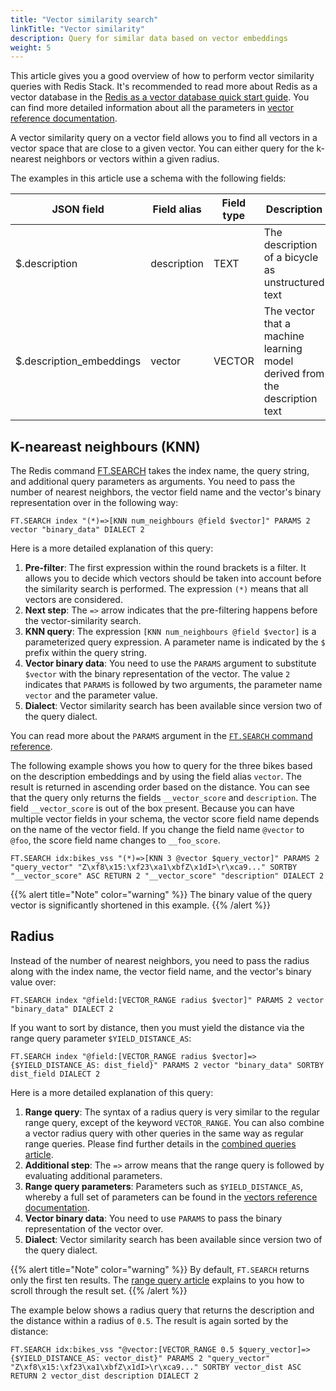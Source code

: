 ```yaml
---
title: "Vector similarity search"
linkTitle: "Vector similarity"
description: Query for similar data based on vector embeddings
weight: 5
---
```


This article gives you a good overview of how to perform vector similarity queries with Redis Stack. It's recommended to read more about Redis as a vector database in the [Redis as a vector database quick start guide](/docs/get-started/vector-database/). You can find more detailed information about all the parameters in [vector reference documentation](/docs/interact/search-and-query/advanced-concepts/vectors/).

A vector similarity query on a vector field allows you to find all vectors in a vector space that are close to a given vector. You can either query for the k-nearest neighbors or vectors within a given radius.

The examples in this article use a schema with the following fields:

| JSON field               | Field alias | Field type  | Description |
| ------------------------ | ----------- | ----------- | ----------- |
| $.description            | description | TEXT        | The description of a bicycle as unstructured text |
| $.description_embeddings | vector      | VECTOR      | The vector that a machine learning model derived from the description text | 


## K-neareast neighbours (KNN)

The Redis command [FT.SEARCH](commands/ft.search/) takes the index name, the query string, and additional query parameters as arguments. You need to pass the number of nearest neighbors, the vector field name and the vector's binary representation over in the following way:

```
FT.SEARCH index "(*)=>[KNN num_neighbours @field $vector]" PARAMS 2 vector "binary_data" DIALECT 2
```

Here is a more detailed explanation of this query:

1. **Pre-filter**: The first expression within the round brackets is a filter. It allows you to decide which vectors should be taken into account before the similarity search is performed. The expression `(*)` means that all vectors are considered.
2. **Next step**: The `=>` arrow indicates that the pre-filtering happens before the vector-similarity search.
3. **KNN query**: The expression `[KNN num_neighbours @field $vector]` is a parameterized query expression. A parameter name is indicated by the `$` prefix within the query string.
4. **Vector binary data**: You need to use the `PARAMS` argument to substitute `$vector` with the binary representation of the vector. The value `2` indicates that `PARAMS` is followed by two arguments, the parameter name `vector` and the parameter value.
5. **Dialect**: Vector similarity search has been available since version two of the query dialect.

You can read more about the `PARAMS` argument in the [`FT.SEARCH` command reference](/commands/ft.search/).

The following example shows you how to query for the three bikes based on the description embeddings and by using the field alias `vector`. The result is returned in ascending order based on the distance. You can see that the query only returns the fields `__vector_score` and `description`. The field `__vector_score` is out of the box present. Because you can have multiple vector fields in your schema, the vector score field name depends on the name of the vector field. If you change the field name `@vector` to `@foo`, the score field name changes to `__foo_score`.

```
FT.SEARCH idx:bikes_vss "(*)=>[KNN 3 @vector $query_vector]" PARAMS 2 "query_vector" "Z\xf8\x15:\xf23\xa1\xbfZ\x1dI>\r\xca9..." SORTBY "__vector_score" ASC RETURN 2 "__vector_score" "description" DIALECT 2
```

<!-- Python query>
query = (
    Query('(*)=>[KNN 3 @vector $query_vector]')
     .sort_by('__vector_score')
     .return_fields('__vector_score', 'description')
     .dialect(2)
)
</!-->

{{% alert title="Note" color="warning" %}}
The binary value of the query vector is significantly shortened in this example.
{{% /alert  %}}


## Radius

Instead of the number of nearest neighbors, you need to pass the radius along with the index name, the vector field name, and the vector's binary value over:

```
FT.SEARCH index "@field:[VECTOR_RANGE radius $vector]" PARAMS 2 vector "binary_data" DIALECT 2
```

If you want to sort by distance, then you must yield the distance via the range query parameter `$YIELD_DISTANCE_AS`:

```
FT.SEARCH index "@field:[VECTOR_RANGE radius $vector]=>{$YIELD_DISTANCE_AS: dist_field}" PARAMS 2 vector "binary_data" SORTBY dist_field DIALECT 2
```

Here is a more detailed explanation of this query:

1. **Range query**: The syntax of a radius query is very similar to the regular range query, except of the keyword `VECTOR_RANGE`. You can also combine a vector radius query with other queries in the same way as regular range queries.  Please find further details in the [combined queries article](/docs/query/combined).
2. **Additional step**: The `=>` arrow means that the range query is followed by evaluating additional parameters.
3. **Range query parameters**: Parameters such as `$YIELD_DISTANCE_AS`, whereby a full set of parameters can be found in the [vectors reference documentation](/docs/interact/search-and-query/advanced-concepts/vectors/).
4. **Vector binary data**: You need to use `PARAMS` to pass the binary representation of the vector over.
5. **Dialect**: Vector similarity search has been available since version two of the query dialect.


{{% alert title="Note" color="warning" %}}
By default, `FT.SEARCH` returns only the first ten results. The [range query article](/docs/interact/search-and-query/query/range) explains to you how to scroll through the result set.
{{% /alert  %}}

The example below shows a radius query that returns the description and the distance within a radius of `0.5`. The result is again sorted by the distance:

```
FT.SEARCH idx:bikes_vss "@vector:[VECTOR_RANGE 0.5 $query_vector]=>{$YIELD_DISTANCE_AS: vector_dist}" PARAMS 2 "query_vector" "Z\xf8\x15:\xf23\xa1\xbfZ\x1dI>\r\xca9..." SORTBY vector_dist ASC RETURN 2 vector_dist description DIALECT 2
```

<!-- Python query>
query = (
    Query('@vector:[VECTOR_RANGE 0.5 $query_vector]=>{$YIELD_DISTANCE_AS: vector_dist}')
     .sort_by('vector_dist')
     .return_fields('vector_dist', 'description')
     .dialect(2)
)
</!-->
